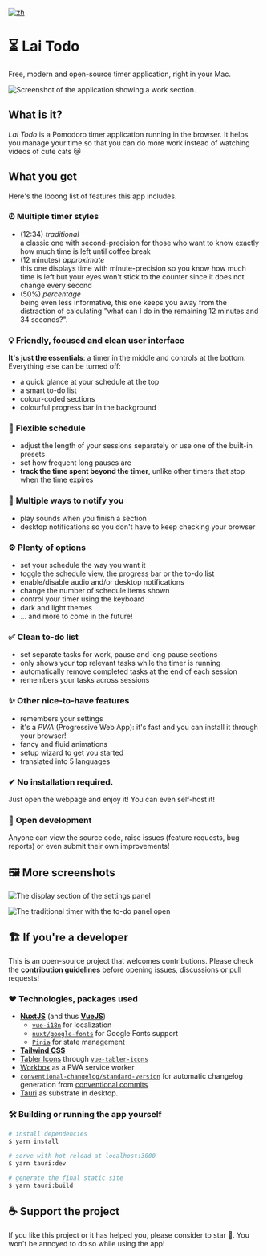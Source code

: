 [![zh](https://img.shields.io/badge/lang-zh-red.svg)](./README.md)

# ⏳ Lai Todo

Free, modern and open-source timer application, right in your Mac.

![Screenshot of the application showing a work section.](./public/assets/img/ProductImg_Default.png)

## What is it?

_Lai Todo_ is a Pomodoro timer application running in the browser. It helps you manage your time so that you can do more work instead of watching videos of cute cats 😿

## What you get

Here's the looong list of features this app includes.

### ⏰ **Multiple timer styles**

- (12:34) _traditional_ <br> a classic one with second-precision for those who want to know exactly how much time is left until coffee break
- (12 minutes) _approximate_ <br> this one displays time with minute-precision so you know how much time is left but your eyes won't stick to the counter since it does not change every second
- (50%) _percentage_ <br> being even less informative, this one keeps you away from the distraction of calculating "what can I do in the remaining 12 minutes and 34 seconds?".

### 💡 **Friendly, focused and clean user interface**

**It's just the essentials**: a timer in the middle and controls at the bottom. Everything else can be turned off:

- a quick glance at your schedule at the top
- a smart to-do list
- colour-coded sections
- colourful progress bar in the background

### 📑 **Flexible schedule**

- adjust the length of your sessions separately or use one of the built-in presets
- set how frequent long pauses are
- **track the time spent beyond the timer**, unlike other timers that stop when the time expires

### 🎵 **Multiple ways to notify you**

- play sounds when you finish a section
- desktop notifications so you don't have to keep checking your browser

### ⚙ **Plenty of options**

- set your schedule the way you want it
- toggle the schedule view, the progress bar or the to-do list
- enable/disable audio and/or desktop notifications
- change the number of schedule items shown
- control your timer using the keyboard
- dark and light themes
- ... and more to come in the future!

### ✅ **Clean to-do list**

- set separate tasks for work, pause and long pause sections
- only shows your top relevant tasks while the timer is running
- automatically remove completed tasks at the end of each session
- remembers your tasks across sessions

### ✨ **Other nice-to-have features**

- remembers your settings
- it's a _PWA_ (Progressive Web App): it's fast and you can install it through your browser!
- fancy and fluid animations
- setup wizard to get you started
- translated into 5 languages

### ✔ **No installation required**.

Just open the webpage and enjoy it! You can even self-host it!

### 👋 **Open development**

Anyone can view the source code, raise issues (feature requests, bug reports) or even submit their own improvements!

## 🖼 More screenshots

![The display section of the settings panel](./public/assets/img/ProductImg_Settings.png)

![The traditional timer with the to-do panel open](./public/assets/img/ProductImg_TodoOpen.png)

## 🏗 If you're a developer

This is an open-source project that welcomes contributions. Please check the [**contribution guidelines**](./CONTRIBUTING.md) before opening issues, discussions or pull requests!

### ❤ Technologies, packages used

- [**NuxtJS**](https://nuxtjs.org/) (and thus [**VueJS**](https://vuejs.org/))
  - [`vue-i18n`](https://kazupon.github.io/vue-i18n/) for localization
  - [`nuxt/google-fonts`](https://github.com/nuxt-community/google-fonts-module) for Google Fonts support
  - [`Pinia`](https://pinia.vuejs.org/) for state management
- [**Tailwind CSS**](https://tailwindcss.com/)
- [Tabler Icons](https://tabler-icons.io/) through [`vue-tabler-icons`](https://github.com/alex-oleshkevich/vue-tabler-icons)
- [Workbox](https://github.com/GoogleChrome/workbox) as a PWA service worker
- [`conventional-changelog/standard-version`](https://github.com/conventional-changelog/standard-version) for automatic changelog generation from [conventional commits](https://www.conventionalcommits.org/en/v1.0.0/)
- [Tauri](https://tauri.app/) as substrate in desktop.

### 🛠 Building or running the app yourself

```bash
# install dependencies
$ yarn install

# serve with hot reload at localhost:3000
$ yarn tauri:dev

# generate the final static site
$ yarn tauri:build
```

## ☕ Support the project

If you like this project or it has helped you, please consider to star 🌟. You won't be annoyed to do so while using the app!
